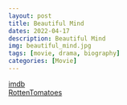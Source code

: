 ```yaml
---
layout: post
title: Beautiful Mind
dates: 2022-04-17
description: Beautiful Mind
img: beautiful_mind.jpg
tags: [movie, drama, biography]
categories: [Movie]
---
```


[imdb](https://www.imdb.com/title/tt0268978/)  
[RottenTomatoes](https://www.rottentomatoes.com/m/beautiful_mind)
